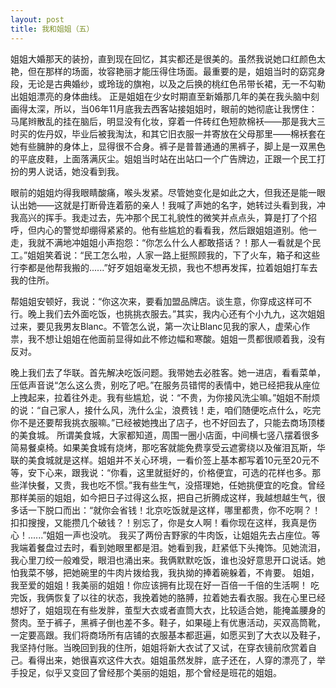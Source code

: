 ```yaml
---
layout: post
title: 我和姐姐（五）
---
```

 姐姐大婚那天的装扮，直到现在回忆，其实都还是很美的。虽然我说她口红颜色太艳，但在那样的场面，妆容艳丽才能压得住场面。最重要的是，姐姐当时的窈窕身段，无论是古典婚纱，或玲珑的旗袍，以及之后换的桃红色吊带长裙，无一不勾勒出姐姐漂亮的身体曲线。
 正是姐姐在少女时期直至新婚那几年的美在我头脑中刻画得太深，所以，当06年11月底我去西客站接姐姐时，眼前的她彻底让我愣住：马尾辫散乱的挂在脑后，明显没有化妆，穿着一件砖红色短款棉袄——那是我大三时买的佐丹奴，毕业后被我淘汰，和其它旧衣服一并寄放在父母那里——棉袄套在她有些臃肿的身体上，显得很不合身。裤子是普普通通的黑裤子，脚上是一双黑色的平底皮鞋，上面落满灰尘。姐姐当时站在出站口一个广告牌边，正跟一个民工打扮的男人说话，她没看到我。
  
眼前的姐姐灼得我眼睛酸痛，喉头发紧。尽管她变化是如此之大，但我还是能一眼认出她——这就是打断骨连着筋的亲人！我喊了声她的名字，她转过头看到我，冲我高兴的挥手。我走过去，先冲那个民工礼貌性的微笑并点点头，算是打了个招呼，但内心的警觉却绷得紧紧的。他有些尴尬的看看我，然后跟姐姐道别。他一走，我就不满地冲姐姐小声抱怨：“你怎么什么人都敢搭话？！那人一看就是个民工。”姐姐笑着说：“民工怎么啦，人家一路上挺照顾我的，下了火车，箱子和这些行李都是他帮我搬的......”好歹姐姐毫发无损，我也不想再发挥，拉着姐姐打车去我的住所。
  
帮姐姐安顿好，我说：“你这次来，要看加盟品牌店。谈生意，你穿成这样可不行。晚上我们去外面吃饭，也挑挑衣服去。”其实，我内心还有个小九九，这次姐姐过来，要见我男友Blanc。不管怎么说，第一次让Blanc见我的家人，虚荣心作祟，我不想让姐姐在他面前显得如此不修边幅和寒酸。姐姐一贯都很顺着我，没有反对。
  
晚上我们去了华联。首先解决吃饭问题。我带她去必胜客。她一进店，看看菜单，压低声音说“怎么这么贵，别吃了吧。”在服务员错愕的表情中，她已经把我从座位上拽起来，拉着往外走。我有些尴尬，说：“不贵，为你接风洗尘嘛。”姐姐不耐烦的说：“自己家人，接什么风，洗什么尘，浪费钱！走，咱们随便吃点什么，吃完你不是还要帮我挑衣服嘛。”已经被她拽出了店子，也不好回去了，只能去商场顶楼的美食城。
 所谓美食城，大家都知道，周围一圈小店面，中间横七竖八摆着很多简易餐桌椅。如果美食城有烧烤，那吃客就能免费享受云遮雾绕以及催泪瓦斯，华联的美食城就是这样。姐姐并不关心环境，一看价签上基本都写着10元至20元不等，安下心来，跟我说：“你看，这里就挺好的，价格便宜，可选的花样也多。那些洋快餐，又贵，我也吃不惯。”我有些生气，没搭理她，任她挑便宜的吃食。曾经那样美丽的姐姐，如今把日子过得这么抠，把自己折腾成这样，我越想越生气，很多话一下脱口而出：“就你会省钱！北京吃饭就是这样，哪里都贵，你不吃啊？！扣扣搜搜，又能攒几个破钱？！别忘了，你是女人啊！看你现在这样，我真是伤心！......”姐姐一声也没吭。
 我买了两份吉野家的牛肉饭，让姐姐先去占座位。等我端着餐盘过去时，看到她眼里都是泪。她看到我，赶紧低下头掩饰。见她流泪，我心里刀绞一般难受，眼泪也涌出来。我俩默默吃饭，谁也没好意思开口说话。她怕我菜不够，把她碗里的牛肉片拨给我，我执拗的捧着碗躲着，不肯要。
 姐姐，我至爱的姐姐！我美丽的姐姐！你应该拥有比现在好一百倍一千倍的生活啊！
 吃完饭，我俩恢复了以往的状态，我挽着她的胳膊，拉着她去看衣服。我在心里已经想好了，姐姐现在有些发胖，茧型大衣或者直筒大衣，比较适合她，能掩盖腰身的赘肉。至于裤子，黑裤子倒也差不多。鞋子，如果碰上有优惠活动，买双高筒靴，一定要高跟。我们将商场所有店铺的衣服基本都逛遍，如愿买到了大衣以及鞋子，我坚持付账。当晚回到我的住所，姐姐将新大衣试了又试，在穿衣镜前欣赏着自己。看得出来，她很喜欢这件大衣。姐姐虽然发胖，底子还在，人穿的漂亮了，举手投足，似乎又变回了曾经那个美丽的姐姐，那个曾经是班花的姐姐。
